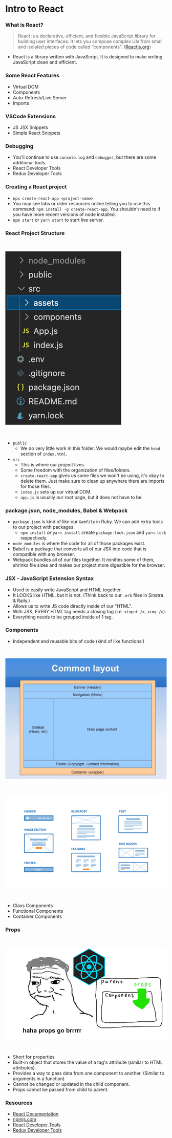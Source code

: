 # Intro to React

### **What is React?**
> React is a declarative, efficient, and flexible JavaScript library for building user interfaces. It lets you compose complex UIs from small and isolated pieces of code called “components”. ([Reactjs.org](https://reactjs.org/tutorial/tutorial.html))

* React is a library written with JavaScript. It is designed to make writing JavaScript clean and efficient.

### **Some React Features**
* Virtual DOM
* Components
* Auto-Refresh/Live Server
* Imports

### **VSCode Extensions**
  * JS JSX Snippets
  * Simple React Snippets

### **Debugging**
  * You'll continue to use `console.log` and `debugger`, but there are some additional tools.
  * React Developer Tools
  * Redux Developer Tools

### **Creating a React project**
* `npx create-react-app <project-name>`
* You may see labs or older resources online telling you to use this command:  `npm install -g create-react-app`. You shouldn't need to if you have more recent versions of node installed.
* `npm start` or `yarn start` to start live server.

### **React Project Structure**

&nbsp; 

![React App Project Structure](./readme-img/structure.png)

&nbsp; 

* `public`
  - We do very little work in this folder. We would maybe edit the `head` section of `index.html`.
* `src`
  - This is where our project lives.
  - Some freedom with the organization of files/folders.
  - `create-react-app` gives us some files we won't be using, it's okay to delete them. Just make sure to clean up anywhere there are imports for those files.
  - `index.js` sets up our virtual DOM.
  - `app.js` is usually our root page, but it does not have to be.

### **package.json, node_modules, Babel & Webpack**
  * `package.json` is kind of like our `Gemfile` in Ruby. We can add extra tools to our project with packages.
    - `npm install` or `yarn install` create `package-lock.json` and `yarn.lock` respectively.
  * `node_modules` is where the code for all of those packages exist.
  * Babel is a package that converts all of our JSX into code that is compatible with any browser.
  * Webpack bundles all of our files together. It minifies some of them, shrinks file sizes and makes our project more digestible for the browser.

### **JSX - JavaScript Extension Syntax**
  * Used to easily write JavaScript and HTML together.
  * It LOOKS like HTML, but it is not. (Think back to our `.erb` files in Sinatra & Rails.)
  * Allows us to write JS code directly inside of our "HTML".
  * With JSX, EVERY HTML tag needs a closing tag (i.e. `<input />`, `<img />`).
  * Everything needs to be grouped inside of 1 tag. 

### **Components**
  * Independent and reusable bits of code (kind of like functions!)

  &nbsp; 
  &nbsp; 

  ![Common React Layout](readme-img/components2.jpeg)

  &nbsp; 

  ![React Component Examples](readme-img/components.png)

  &nbsp;

  * Class Components
  * Functional Components
  * Container Components

### **Props**
  &nbsp;

  ![React Props Meme](readme-img/props-brr.png)

  &nbsp;

  * Short for properties
  * Built-in object that stores the value of a tag's attribute (similar to HTML attributes).
  * Provides a way to pass data from one component to another. (Similar to arguments in a function)
  * Cannot be changed or updated in the child component.
  * Props cannot be passed from child to parent.

### **Resources**
  * [React Documentation](https://reactjs.org/)
  * [npmjs.com](https://www.npmjs.com/)
  * [React Developer Tools](https://chrome.google.com/webstore/detail/react-developer-tools/fmkadmapgofadopljbjfkapdkoienihi?hl=en)
  * [Redux Developer Tools](https://chrome.google.com/webstore/detail/redux-devtools/lmhkpmbekcpmknklioeibfkpmmfibljd?hl=en)